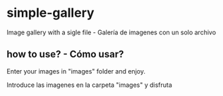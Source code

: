 # simple-gallery
Image gallery with a sigle file - Galería de imagenes con un solo archivo

## how to use? - Cómo usar?

Enter your images in "images" folder and enjoy.

Introduce las imagenes en la carpeta "images" y disfruta

